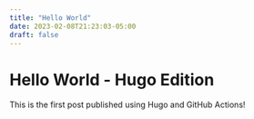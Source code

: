 ```yaml
---
title: "Hello World"
date: 2023-02-08T21:23:03-05:00
draft: false
---
```


# Hello World - Hugo Edition

This is the first post published using Hugo and GitHub Actions!